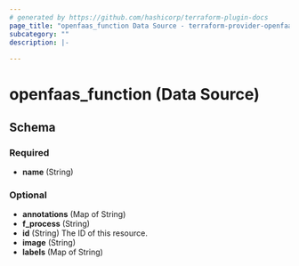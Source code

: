 ```yaml
---
# generated by https://github.com/hashicorp/terraform-plugin-docs
page_title: "openfaas_function Data Source - terraform-provider-openfaas"
subcategory: ""
description: |-
  
---
```


# openfaas_function (Data Source)





<!-- schema generated by tfplugindocs -->
## Schema

### Required

- **name** (String)

### Optional

- **annotations** (Map of String)
- **f_process** (String)
- **id** (String) The ID of this resource.
- **image** (String)
- **labels** (Map of String)


